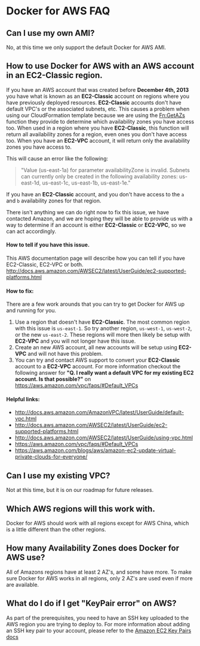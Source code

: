 <!--[metadata]>
+++
title = "Docker for AWS FAQ"
description = "Docker for AWS FAQ"
keywords = ["iaas, aws, faq"]
[menu.main]
identifier="faq-aws"
parent = "docs-aws-azure-faq"
name = "AWS"
weight="130"
+++
<![end-metadata]-->

# Docker for AWS FAQ

## Can I use my own AMI?

No, at this time we only support the default Docker for AWS AMI.

## How to use Docker for AWS with an AWS account in an EC2-Classic region.

If you have an AWS account that was created before **December 4th, 2013** you have what is known as an **EC2-Classic** account on regions where you have previously deployed resources. **EC2-Classic** accounts don't have default VPC's or the associated subnets, etc. This causes a problem when using our CloudFormation template  because we are using the [Fn:GetAZs](http://docs.aws.amazon.com/AWSCloudFormation/latest/UserGuide/intrinsic-function-reference-getavailabilityzones.html) function they provide to determine which availability zones you have access too. When used in a region where you have **EC2-Classic**, this function will return all availability zones for a region, even ones you don't have access too. When you have an **EC2-VPC** account, it will return only the availability zones you have access to.

This will cause an error like the following:

> "Value (us-east-1a) for parameter availabilityZone is invalid. Subnets can currently only be created in the following availability zones: us-east-1d, us-east-1c, us-east-1b, us-east-1e."

If you have an **EC2-Classic** account, and you don't have access to the `a` and `b` availability zones for that region.

There isn't anything we can do right now to fix this issue, we have contacted Amazon, and we are hoping they will be able to provide us with a way to determine if an account is either **EC2-Classic** or **EC2-VPC**, so we can act accordingly.

#### How to tell if you have this issue.

This AWS documentation page will describe how you can tell if you have EC2-Classic, EC2-VPC or both.  http://docs.aws.amazon.com/AWSEC2/latest/UserGuide/ec2-supported-platforms.html

#### How to fix:
There are a few work arounds that you can try to get Docker for AWS up and running for you.

1. Use a region that doesn't have **EC2-Classic**. The most common region with this issue is `us-east-1`. So try another region, `us-west-1`, `us-west-2`, or the new `us-east-2`. These regions will more then likely be setup with **EC2-VPC** and you will not longer have this issue.
2. Create an new AWS account, all new accounts will be setup using **EC2-VPC** and will not have this problem.
3. You can try and contact AWS support to convert your **EC2-Classic** account to a **EC2-VPC** account. For more information checkout the following answer for **"Q. I really want a default VPC for my existing EC2 account. Is that possible?"** on https://aws.amazon.com/vpc/faqs/#Default_VPCs

#### Helpful links:
- http://docs.aws.amazon.com/AmazonVPC/latest/UserGuide/default-vpc.html
- http://docs.aws.amazon.com/AWSEC2/latest/UserGuide/ec2-supported-platforms.html
- http://docs.aws.amazon.com/AWSEC2/latest/UserGuide/using-vpc.html
- https://aws.amazon.com/vpc/faqs/#Default_VPCs
- https://aws.amazon.com/blogs/aws/amazon-ec2-update-virtual-private-clouds-for-everyone/


## Can I use my existing VPC?

Not at this time, but it is on our roadmap for future releases.

## Which AWS regions will this work with.

Docker for AWS should work with all regions except for AWS China, which is a little different than the other regions.

## How many Availability Zones does Docker for AWS use?

All of Amazons regions have at least 2 AZ's, and some have more. To make sure Docker for AWS works in all regions, only 2 AZ's are used even if more are available.

## What do I do if I get "KeyPair error" on AWS?
As part of the prerequisites, you need to have an SSH key uploaded to the AWS region you are trying to deploy to.
For more information about adding an SSH key pair to your account, please refer to the [Amazon EC2 Key Pairs docs](http://docs.aws.amazon.com/AWSEC2/latest/UserGuide/ec2-key-pairs.html)
